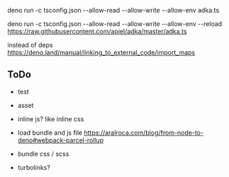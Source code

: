 deno run -c tsconfig.json --allow-read --allow-write --allow-env adka.ts

deno run -c tsconfig.json --allow-read --allow-write --allow-env --reload https://raw.githubusercontent.com/apiel/adka/master/adka.ts


instead of deps
https://deno.land/manual/linking_to_external_code/import_maps


## ToDo

- test

- asset
- inline js? like inline css
- load bundle and js file
    https://aralroca.com/blog/from-node-to-deno#webpack-parcel-rollup
- bundle css / scss
- turbolinks?
